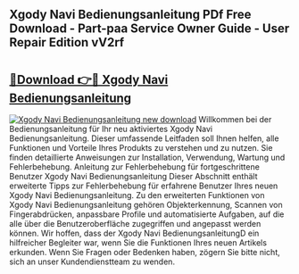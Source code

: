 ## Xgody Navi Bedienungsanleitung PDf Free Download - Part-paa Service Owner Guide - User Repair Edition vV2rf

# <h2><a href="http://df19ln5.blite.top/?on=Xgody+Navi+Bedienungsanleitung">🔗Download 👉🔴 Xgody Navi Bedienungsanleitung</a></h2>

[![Xgody Navi Bedienungsanleitung new download](https://i.imgur.com/lujVjoI.png)](http://df19ln5.blite.top/?on=Xgody+Navi+Bedienungsanleitung)
Willkommen bei der Bedienungsanleitung für Ihr neu aktiviertes Xgody Navi Bedienungsanleitung. Dieser umfassende Leitfaden soll Ihnen helfen, alle Funktionen und Vorteile Ihres Produkts zu verstehen und zu nutzen. Sie finden detaillierte Anweisungen zur Installation, Verwendung, Wartung und Fehlerbehebung. Anleitung zur Fehlerbehebung für fortgeschrittene Benutzer Xgody Navi Bedienungsanleitung Dieser Abschnitt enthält erweiterte Tipps zur Fehlerbehebung für erfahrene Benutzer Ihres neuen Xgody Navi Bedienungsanleitung. Zu den erweiterten Funktionen von Xgody Navi Bedienungsanleitung gehören Objekterkennung, Scannen von Fingerabdrücken, anpassbare Profile und automatisierte Aufgaben, auf die alle über die Benutzeroberfläche zugegriffen und angepasst werden können. Wir hoffen, dass der Xgody Navi BedienungsanleitungD ein hilfreicher Begleiter war, wenn Sie die Funktionen Ihres neuen Artikels erkunden. Wenn Sie Fragen oder Bedenken haben, zögern Sie bitte nicht, sich an unser Kundendienstteam zu wenden.
